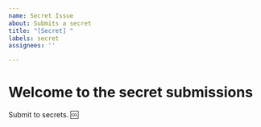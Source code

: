 ```yaml
---
name: Secret Issue
about: Submits a secret
title: "[Secret] "
labels: secret
assignees: ''

---
```


# Welcome to the secret submissions

Submit to secrets. :cool:
